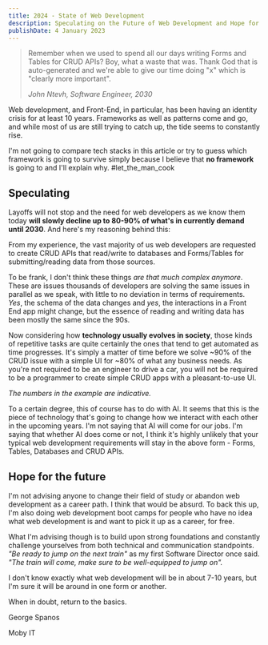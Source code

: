 ```yaml
---
title: 2024 - State of Web Development
description: Speculating on the Future of Web Development and Hope for the Future.
publishDate: 4 January 2023
---
```


> Remember when we used to spend all our days writing Forms and Tables for CRUD APIs? Boy, what a waste that was. Thank God that is auto-generated and we're able to give our time doing "x" which is "clearly more important".
>
> _John Ntevh, Software Engineer, 2030_

Web development, and Front-End, in particular, has been having an identity crisis for at least 10 years. Frameworks as well as patterns come and go, and while most of us are still trying to catch up, the tide seems to constantly rise.

I'm not going to compare tech stacks in this article or try to guess which framework is going to survive simply because I believe that **no framework** is going to and I'll explain why. #let_the_man_cook

## Speculating

Layoffs will not stop and the need for web developers as we know them today **will slowly decline up to 80-90% of what's in currently demand until 2030**. And here's my reasoning behind this:

From my experience, the vast majority of us web developers are requested to create CRUD APIs that read/write to databases and Forms/Tables for submitting/reading data from those sources.

To be frank, I don't think these things _are that much complex anymore_. These are issues thousands of developers are solving the same issues in parallel as we speak, with little to no deviation in terms of requirements. _Yes_, the schema of the data changes and _yes_, the interactions in a Front End app might change, but the essence of reading and writing data has been mostly the same since the 90s.

Now considering how **technology usually evolves in society**, those kinds of repetitive tasks are quite certainly the ones that tend to get automated as time progresses. It's simply a matter of time before we solve ~90% of the CRUD issue with a simple UI for ~80% of what any business needs. As you're not required to be an engineer to drive a car, you will not be required to be a programmer to create simple CRUD apps with a pleasant-to-use UI.

_The numbers in the example are indicative._

To a certain degree, this of course has to do with AI. It seems that this is the piece of technology that's going to change how we interact with each other in the upcoming years.
I'm not saying that AI will come for our jobs. I'm saying that whether AI does come or not, I think it's highly unlikely that your typical web development requirements will stay in the above form - Forms, Tables, Databases and CRUD APIs.

## Hope for the future

I'm not advising anyone to change their field of study or abandon web development as a career path. I think that would be absurd. To back this up, I'm also doing web development boot camps for people who have no idea what web development is and want to pick it up as a career, for free.

What I'm advising though is to build upon strong foundations and constantly challenge yourselves from both technical and communication standpoints.
_"Be ready to jump on the next train"_ as my first Software Director once said. _"The train will come, make sure to be well-equipped to jump on"._

I don't know exactly what web development will be in about 7-10 years, but I'm sure it will be around in one form or another.

When in doubt, return to the basics.

George Spanos

Moby IT
